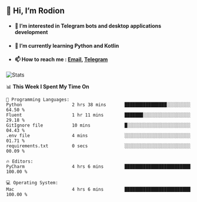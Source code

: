 ## 👋 Hi, I’m Rodion
- #### 👀 I’m interested in Telegram bots and desktop applications development
- #### 🌱 I’m currently learning Python and Kotlin
- #### 📫 How to reach me : [Email](mailto:me@lavn.ml), [Telegram](https://t.me/rodion_gudz)

![Stats](https://github-readme-stats.vercel.app/api?username=rodion-gudz&show_icons=true&theme=github_dark&hide_border=true&hide=issues&count_private=true&layout=compact)


<!--START_SECTION:waka-->
📊 **This Week I Spent My Time On** 

```text
💬 Programming Languages: 
Python                   2 hrs 38 mins       ████████████████░░░░░░░░░   64.50 % 
Fluent                   1 hr 11 mins        ███████░░░░░░░░░░░░░░░░░░   29.18 % 
GitIgnore file           10 mins             █░░░░░░░░░░░░░░░░░░░░░░░░   04.43 % 
.env file                4 mins              ░░░░░░░░░░░░░░░░░░░░░░░░░   01.71 % 
requirements.txt         0 secs              ░░░░░░░░░░░░░░░░░░░░░░░░░   00.09 % 

🔥 Editors: 
PyCharm                  4 hrs 6 mins        █████████████████████████   100.00 % 

💻 Operating System: 
Mac                      4 hrs 6 mins        █████████████████████████   100.00 % 
```


<!--END_SECTION:waka-->
